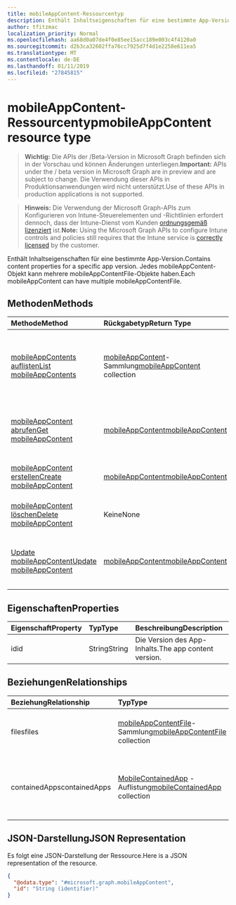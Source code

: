 ```yaml
---
title: mobileAppContent-Ressourcentyp
description: Enthält Inhaltseigenschaften für eine bestimmte App-Version. Jedes mobileAppContent-Objekt kann mehrere mobileAppContentFile-Objekte haben.
author: tfitzmac
localization_priority: Normal
ms.openlocfilehash: aa68d0a07de4f0e85ee15acc189e003c4f4120a0
ms.sourcegitcommit: d2b3ca32602ffa76cc7925d7f4d1e2258e611ea5
ms.translationtype: MT
ms.contentlocale: de-DE
ms.lasthandoff: 01/11/2019
ms.locfileid: "27845815"
---
```

# <a name="mobileappcontent-resource-type"></a><span data-ttu-id="4e6a8-104">mobileAppContent-Ressourcentyp</span><span class="sxs-lookup"><span data-stu-id="4e6a8-104">mobileAppContent resource type</span></span>

> <span data-ttu-id="4e6a8-105">**Wichtig:** Die APIs der /Beta-Version in Microsoft Graph befinden sich in der Vorschau und können Änderungen unterliegen.</span><span class="sxs-lookup"><span data-stu-id="4e6a8-105">**Important:** APIs under the / beta version in Microsoft Graph are in preview and are subject to change.</span></span> <span data-ttu-id="4e6a8-106">Die Verwendung dieser APIs in Produktionsanwendungen wird nicht unterstützt.</span><span class="sxs-lookup"><span data-stu-id="4e6a8-106">Use of these APIs in production applications is not supported.</span></span>

> <span data-ttu-id="4e6a8-107">**Hinweis:** Die Verwendung der Microsoft Graph-APIs zum Konfigurieren von Intune-Steuerelementen und -Richtlinien erfordert dennoch, dass der Intune-Dienst vom Kunden [ordnungsgemäß lizenziert](https://go.microsoft.com/fwlink/?linkid=839381) ist.</span><span class="sxs-lookup"><span data-stu-id="4e6a8-107">**Note:** Using the Microsoft Graph APIs to configure Intune controls and policies still requires that the Intune service is [correctly licensed](https://go.microsoft.com/fwlink/?linkid=839381) by the customer.</span></span>

<span data-ttu-id="4e6a8-108">Enthält Inhaltseigenschaften für eine bestimmte App-Version.</span><span class="sxs-lookup"><span data-stu-id="4e6a8-108">Contains content properties for a specific app version.</span></span> <span data-ttu-id="4e6a8-109">Jedes mobileAppContent-Objekt kann mehrere mobileAppContentFile-Objekte haben.</span><span class="sxs-lookup"><span data-stu-id="4e6a8-109">Each mobileAppContent can have multiple mobileAppContentFile.</span></span>
## <a name="methods"></a><span data-ttu-id="4e6a8-110">Methoden</span><span class="sxs-lookup"><span data-stu-id="4e6a8-110">Methods</span></span>
|<span data-ttu-id="4e6a8-111">Methode</span><span class="sxs-lookup"><span data-stu-id="4e6a8-111">Method</span></span>|<span data-ttu-id="4e6a8-112">Rückgabetyp</span><span class="sxs-lookup"><span data-stu-id="4e6a8-112">Return Type</span></span>|<span data-ttu-id="4e6a8-113">Beschreibung</span><span class="sxs-lookup"><span data-stu-id="4e6a8-113">Description</span></span>|
|:---|:---|:---|
|[<span data-ttu-id="4e6a8-114">mobileAppContents auflisten</span><span class="sxs-lookup"><span data-stu-id="4e6a8-114">List mobileAppContents</span></span>](../api/intune-apps-mobileappcontent-list.md)|<span data-ttu-id="4e6a8-115">[mobileAppContent](../resources/intune-apps-mobileappcontent.md)-Sammlung</span><span class="sxs-lookup"><span data-stu-id="4e6a8-115">[mobileAppContent](../resources/intune-apps-mobileappcontent.md) collection</span></span>|<span data-ttu-id="4e6a8-116">Auflisten von Eigenschaften und Beziehungen der [mobileAppContent](../resources/intune-apps-mobileappcontent.md)-Objekte.</span><span class="sxs-lookup"><span data-stu-id="4e6a8-116">List properties and relationships of the [mobileAppContent](../resources/intune-apps-mobileappcontent.md) objects.</span></span>|
|[<span data-ttu-id="4e6a8-117">mobileAppContent abrufen</span><span class="sxs-lookup"><span data-stu-id="4e6a8-117">Get mobileAppContent</span></span>](../api/intune-apps-mobileappcontent-get.md)|[<span data-ttu-id="4e6a8-118">mobileAppContent</span><span class="sxs-lookup"><span data-stu-id="4e6a8-118">mobileAppContent</span></span>](../resources/intune-apps-mobileappcontent.md)|<span data-ttu-id="4e6a8-119">Lesen von Eigenschaften und Beziehungen des [mobileAppContent](../resources/intune-apps-mobileappcontent.md)-Objekts.</span><span class="sxs-lookup"><span data-stu-id="4e6a8-119">Read properties and relationships of the [mobileAppContent](../resources/intune-apps-mobileappcontent.md) object.</span></span>|
|[<span data-ttu-id="4e6a8-120">mobileAppContent erstellen</span><span class="sxs-lookup"><span data-stu-id="4e6a8-120">Create mobileAppContent</span></span>](../api/intune-apps-mobileappcontent-create.md)|[<span data-ttu-id="4e6a8-121">mobileAppContent</span><span class="sxs-lookup"><span data-stu-id="4e6a8-121">mobileAppContent</span></span>](../resources/intune-apps-mobileappcontent.md)|<span data-ttu-id="4e6a8-122">Erstellen eines neuen [mobileAppContent](../resources/intune-apps-mobileappcontent.md)-Objekts.</span><span class="sxs-lookup"><span data-stu-id="4e6a8-122">Create a new [mobileAppContent](../resources/intune-apps-mobileappcontent.md) object.</span></span>|
|[<span data-ttu-id="4e6a8-123">mobileAppContent löschen</span><span class="sxs-lookup"><span data-stu-id="4e6a8-123">Delete mobileAppContent</span></span>](../api/intune-apps-mobileappcontent-delete.md)|<span data-ttu-id="4e6a8-124">Keine</span><span class="sxs-lookup"><span data-stu-id="4e6a8-124">None</span></span>|<span data-ttu-id="4e6a8-125">Löscht eine [mobileAppContent](../resources/intune-apps-mobileappcontent.md)-Ressource.</span><span class="sxs-lookup"><span data-stu-id="4e6a8-125">Deletes a [mobileAppContent](../resources/intune-apps-mobileappcontent.md).</span></span>|
|[<span data-ttu-id="4e6a8-126">Update mobileAppContent</span><span class="sxs-lookup"><span data-stu-id="4e6a8-126">Update mobileAppContent</span></span>](../api/intune-apps-mobileappcontent-update.md)|[<span data-ttu-id="4e6a8-127">mobileAppContent</span><span class="sxs-lookup"><span data-stu-id="4e6a8-127">mobileAppContent</span></span>](../resources/intune-apps-mobileappcontent.md)|<span data-ttu-id="4e6a8-128">Aktualisieren der Eigenschaften eines [mobileAppContent](../resources/intune-apps-mobileappcontent.md)-Objekts.</span><span class="sxs-lookup"><span data-stu-id="4e6a8-128">Update the properties of a [mobileAppContent](../resources/intune-apps-mobileappcontent.md) object.</span></span>|

## <a name="properties"></a><span data-ttu-id="4e6a8-129">Eigenschaften</span><span class="sxs-lookup"><span data-stu-id="4e6a8-129">Properties</span></span>
|<span data-ttu-id="4e6a8-130">Eigenschaft</span><span class="sxs-lookup"><span data-stu-id="4e6a8-130">Property</span></span>|<span data-ttu-id="4e6a8-131">Typ</span><span class="sxs-lookup"><span data-stu-id="4e6a8-131">Type</span></span>|<span data-ttu-id="4e6a8-132">Beschreibung</span><span class="sxs-lookup"><span data-stu-id="4e6a8-132">Description</span></span>|
|:---|:---|:---|
|<span data-ttu-id="4e6a8-133">id</span><span class="sxs-lookup"><span data-stu-id="4e6a8-133">id</span></span>|<span data-ttu-id="4e6a8-134">String</span><span class="sxs-lookup"><span data-stu-id="4e6a8-134">String</span></span>|<span data-ttu-id="4e6a8-135">Die Version des App-Inhalts.</span><span class="sxs-lookup"><span data-stu-id="4e6a8-135">The app content version.</span></span>|

## <a name="relationships"></a><span data-ttu-id="4e6a8-136">Beziehungen</span><span class="sxs-lookup"><span data-stu-id="4e6a8-136">Relationships</span></span>
|<span data-ttu-id="4e6a8-137">Beziehung</span><span class="sxs-lookup"><span data-stu-id="4e6a8-137">Relationship</span></span>|<span data-ttu-id="4e6a8-138">Typ</span><span class="sxs-lookup"><span data-stu-id="4e6a8-138">Type</span></span>|<span data-ttu-id="4e6a8-139">Beschreibung</span><span class="sxs-lookup"><span data-stu-id="4e6a8-139">Description</span></span>|
|:---|:---|:---|
|<span data-ttu-id="4e6a8-140">files</span><span class="sxs-lookup"><span data-stu-id="4e6a8-140">files</span></span>|<span data-ttu-id="4e6a8-141">[mobileAppContentFile](../resources/intune-apps-mobileappcontentfile.md)-Sammlung</span><span class="sxs-lookup"><span data-stu-id="4e6a8-141">[mobileAppContentFile](../resources/intune-apps-mobileappcontentfile.md) collection</span></span>|<span data-ttu-id="4e6a8-142">Die Liste der Dateien für diese App-Inhaltsversion.</span><span class="sxs-lookup"><span data-stu-id="4e6a8-142">The list of files for this app content version.</span></span>|
|<span data-ttu-id="4e6a8-143">containedApps</span><span class="sxs-lookup"><span data-stu-id="4e6a8-143">containedApps</span></span>|<span data-ttu-id="4e6a8-144">[MobileContainedApp](../resources/intune-apps-mobilecontainedapp.md) -Auflistung</span><span class="sxs-lookup"><span data-stu-id="4e6a8-144">[mobileContainedApp](../resources/intune-apps-mobilecontainedapp.md) collection</span></span>|<span data-ttu-id="4e6a8-145">Die Auflistung der enthaltenen apps in einer MobileLobApp fungiert als Paket.</span><span class="sxs-lookup"><span data-stu-id="4e6a8-145">The collection of contained apps in a MobileLobApp acting as a package.</span></span>|

## <a name="json-representation"></a><span data-ttu-id="4e6a8-146">JSON-Darstellung</span><span class="sxs-lookup"><span data-stu-id="4e6a8-146">JSON Representation</span></span>
<span data-ttu-id="4e6a8-147">Es folgt eine JSON-Darstellung der Ressource.</span><span class="sxs-lookup"><span data-stu-id="4e6a8-147">Here is a JSON representation of the resource.</span></span>
<!-- {
  "blockType": "resource",
  "keyProperty": "id",
  "@odata.type": "microsoft.graph.mobileAppContent"
}
-->
``` json
{
  "@odata.type": "#microsoft.graph.mobileAppContent",
  "id": "String (identifier)"
}
```






